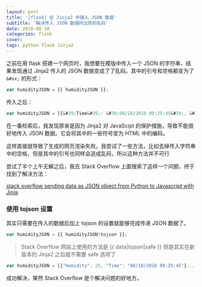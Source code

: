 ```yaml
---
layout: post
title: '[flask] 在 Jinja2 中插入 JSON 数据'
subtitle: '解决传入 JSON 数据时出现的乱码'
date: 2018-08-18
categories: flask
cover:
tags: python flask Jinja2
---
```


之前在用 flask 搭建一个网页时，我想要在模版中传入一个 JSON 的字符串，结果发现通过 Jinja2 传入的 JSON 数据变成了了乱码。其中的引号和空格都变为了 `&#xx;` 的形式：

```javascript
var humidityJSON = {{ humidityJSON }};
```

传入之后：

```javascript
var humidityJSON = [{&#39;Time&#39;: &#39;08/18/2018 09:25:45&#39;, &#39;Humidity&#39;: 25}...
```

在一番检索后，我发现原来是因为 Jinja2 对 JavaScipt 的保护措施，导致不能很好地传入 JSON 数据。它会将其中的一些符号变为 HTML 中的编码。

这样直接就导致了生成的网页渲染失败。我尝试了一些方法，比如去掉传入字符串中的空格，但是其中的引号也同样会造成乱码，所以这种方法并不可行

尝试了半个上午无解之后，我去 Stack Overflow 上面搜索了这样一个问题，终于找到了解决方法：

[stack overflow sending data as JSON object from Python to Javascript with Jinja](https://stackoverflow.com/questions/24719592/sending-data-as-json-object-from-python-to-javascript-with-jinja)

### 使用 tojson 设置

其实只需要在传入的数据后加上 tojson 的设置就能够完成传递 JSON 数据了。

```javascript
var humidityJSON = {{ humidityJSON|tojson }};
```

> Stack Overflow 网站上使用的方法是 {{ data|tojson|safe }} 但是其实在新版本的 Jinja2 之后就不需要 safe 选项了

```javascript
var humidityJSON = [{"Humidity": 25, "Time": "08/18/2018 09:25:45"}...
```

成功解决，果然 Stack Overflow 是个解决问题的好地方。
